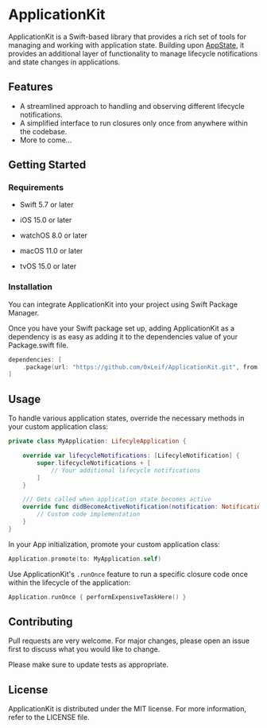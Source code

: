 # ApplicationKit

ApplicationKit is a Swift-based library that provides a rich set of tools for managing and working with application state. Building upon [AppState](https://github.com/0xLeif/AppState), it provides an additional layer of functionality to manage lifecycle notifications and state changes in applications.

## Features

- A streamlined approach to handling and observing different lifecycle notifications.
- A simplified interface to run closures only once from anywhere within the codebase.
- More to come...

## Getting Started

### Requirements

- Swift 5.7 or later

- iOS 15.0 or later
- watchOS 8.0 or later
- macOS 11.0 or later
- tvOS 15.0 or later

### Installation

You can integrate ApplicationKit into your project using Swift Package Manager.

Once you have your Swift package set up, adding ApplicationKit as a dependency is as easy as adding it to the dependencies value of your Package.swift file.

```swift
dependencies: [
    .package(url: "https://github.com/0xLeif/ApplicationKit.git", from: "0.1.0")
]
```

## Usage

To handle various application states, override the necessary methods in your custom application class:

```swift
private class MyApplication: LifecyleApplication {

    override var lifecycleNotifications: [LifecyleNotification] {
        super.lifecycleNotifications + [
            // Your additional lifecycle notifications
        ]
    }

    /// Gets called when application state becomes active
    override func didBecomeActiveNotification(notification: Notification) { 
        // Custom code implementation 
    }
}
```

In your App initialization, promote your custom application class:

```swift
Application.promote(to: MyApplication.self)
```

Use ApplicationKit's `.runOnce` feature to run a specific closure code once within the lifecycle of the application:
```swift
Application.runOnce { performExpensiveTaskHere() }
```

## Contributing

Pull requests are very welcome. For major changes, please open an issue first to discuss what you would like to change.

Please make sure to update tests as appropriate.

## License

ApplicationKit is distributed under the MIT license. For more information, refer to the LICENSE file.
